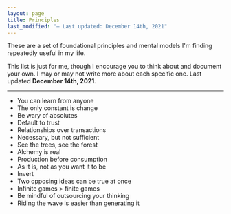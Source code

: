 ```yaml
---
layout: page
title: Principles
last_modified: "– Last updated: December 14th, 2021"
---
```


These are a set of foundational principles and mental models I'm finding repeatedly useful in my life.

This list is just for me, though I encourage you to think about and document your own. I may or may not write more about each specific one. Last updated **December 14th, 2021**.

---

* You can learn from anyone
* The only constant is change
* Be wary of absolutes
* Default to trust
* Relationships over transactions
* Necessary, but not sufficient
* See the trees, see the forest
* Alchemy is real
* Production before consumption
* As it is, not as you want it to be
* Invert
* Two opposing ideas can be true at once
* Infinite games > finite games
* Be mindful of outsourcing your thinking
* Riding the wave is easier than generating it
